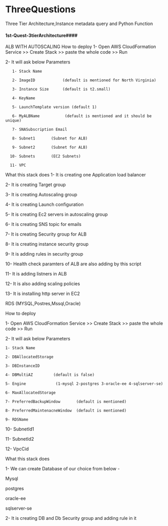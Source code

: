 # ThreeQuestions
Three Tier Architecture,Instance metadata query and Python Function

#### 1st-Quest-3tierArchitecture####

ALB WITH AUTOSCALING
How to deploy
  1- Open AWS CloudFormation Service >> Create Stack >> paste the whole code  >> Run

  2- It will ask below Parameters

       1- Stack Name

       2- ImageID            (default is mentioned for North Virginia)

       3- Instance Size      (default is t2.small)

       4- KeyName

       5- LaunchTemplate version (default 1)

       6- MyALBName           (default is mentioned and it should be unique)

       7- SNASubscription Email

       8- Subnet1       (Subnet for ALB)

       9- Subnet2       (Subnet for ALB)

      10- Subnets       (EC2 Subnets)

      11- VPC
      
What this stack does
   1- It is creating one Application load balancer

   2- It is creating Target group

   3- It is creating Autoscaling group

   4- It is creating Launch configuration

   5- It is creating Ec2 servers in autoscaling group

   6- It is creating SNS topic  for emails

   7- It is creating Security group for ALB

   8- It is creating instance security group

   9- It is adding rules in security group

   10- Health check paramters of ALB  are also adding by this script

   11- It is adding listners in ALB

   12- It is also adding scaling policies

   13- It is installing http server in EC2


RDS (MYSQL,Postres,Mssql,Oracle)

How to deploy

1- Open AWS CloudFormation Service >> Create Stack >> paste the whole code  >> Run

2- It will ask below Parameters

    1- Stack Name

    2- DBAllocatedStorage           

    3- DBInstanceID     

    4- DBMultiAZ         (default is false)

    5- Engine             (1-mysql 2-postgres 3-oracle-ee 4-sqlserver-se)

    6- MaxAllocatedStorage

    7- PreferredBackupWindow       (default is mentioned)

    8- PreferredMaintenacneWindow  (default is mentioned)

    9- RDSName

   10- SubnetId1     

   11- SubnetId2

   12- VpcCid

 What this stack does
 
 1- We can create Database of our choice from below -

   Mysql

   postgres

   oracle-ee

   sqlserver-se

 2- It is creating DB and Db Security group and adding rule in it
